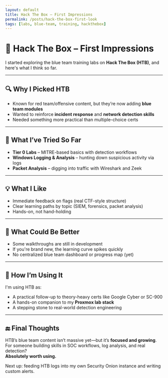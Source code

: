 ```yaml
---
layout: default
title: Hack The Box – First Impressions
permalink: /posts/hack-the-box-first-look
tags: [labs, blue-team, training, hackthebox]
---
```


# 🧠 Hack The Box – First Impressions

I started exploring the blue team training labs on **Hack The Box (HTB)**, and here's what I think so far.

---

## 🔍 Why I Picked HTB

- Known for red team/offensive content, but they’re now adding **blue team modules**
- Wanted to reinforce **incident response** and **network detection skills**
- Needed something more practical than multiple-choice certs

---

## 🧰 What I’ve Tried So Far

- **Tier 0 Labs** – MITRE-based basics with detection workflows
- **Windows Logging & Analysis** – hunting down suspicious activity via logs
- **Packet Analysis** – digging into traffic with Wireshark and Zeek

---

## 💡 What I Like

- Immediate feedback on flags (real CTF-style structure)
- Clear learning paths by topic (SIEM, forensics, packet analysis)
- Hands-on, not hand-holding

---

## 🤔 What Could Be Better

- Some walkthroughs are still in development
- If you're brand new, the learning curve spikes quickly
- No centralized blue team dashboard or progress map (yet)

---

## 🔄 How I’m Using It

I'm using HTB as:
- A practical follow-up to theory-heavy certs like Google Cyber or SC-900
- A hands-on companion to my **Proxmox lab stack**
- A stepping stone to real-world detection engineering

---

## 🔚 Final Thoughts

HTB’s blue team content isn’t massive yet—but it’s **focused and growing**.  
For someone building skills in SOC workflows, log analysis, and real detection?  
**Absolutely worth using.**

Next up: feeding HTB logs into my own Security Onion instance and writing custom alerts.
